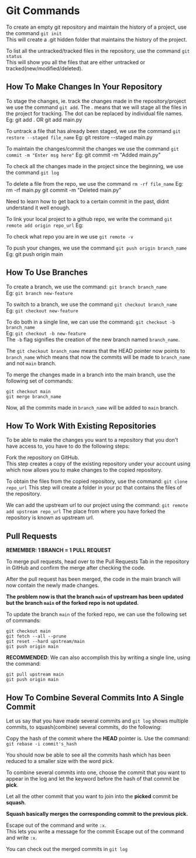 # Git Commands

To create an empty git repository and maintain the history of a project, use the command `git init` <br>
This will create a .git hidden folder that maintains the history of the project.

To list all the untracked/tracked files in the repository, use the command `git status` <br>
This will show you all the files that are either untracked or tracked(new/modified/deleted).

## How To Make Changes In Your Repository

To stage the changes, ie. track the changes made in the repository/project we use the command `git add`.
The . means that we will stage all the files in the project for tracking. The dot can be replaced by individual file names.
Eg: git add . OR git add main.py

To untrack a file that has already been staged, we use the command `git restore --staged file_name`
Eg: git restore --staged main.py

To maintain the changes/commit the changes we use the command `git commit -m "Enter msg here"`
Eg: git commit -m "Added main.py"

To check all the changes made in the project since the beginning, we use the command `git log`

To delete a file from the repo, we use the command `rm -rf file_name`
Eg: rm -rf main.py
git commit -m "Deleted main.py"

Need to learn how to get back to a certain commit in the past, didnt understand it well enough.

To link your local project to a github repo, we write the command `git remote add origin repo_url`
Eg:

To check what repo you are in we use `git remote -v`

To push your changes, we use the command `git push origin branch_name`
Eg: git push origin main

## How To Use Branches

To create a branch, we use the command: `git branch branch_name` <br>
Eg: `git branch new-feature`

To switch to a branch, we use the command `git checkout branch_name` <br>
Eg: `git checkout new-feature`

To do both in a single line, we can use the command: `git checkout -b branch_name` <br>
Eg: `git checkout -b new-feature` <br>
The `-b` flag signifies the creation of the new branch named `branch_name`.

The `git checkout branch_name` means that the HEAD pointer now points to `branch_name` which means that now the commits will be made to `branch_name` and not `main` branch.

To merge the changes made in a branch into the main branch, use the following set of commands:

```
git checkout main
git merge branch_name
```

Now, all the commits made in `branch_name` will be added to `main` branch.

## How To Work With Existing Repositories

To be able to make the changes you want to a repository that you don't have access to, you have to do the following steps:

Fork the repository on GitHub. <br>
This step creates a copy of the existing repository under your account using which now allows you to make changes to the copied repository.

To obtain the files from the copied repository, use the command: `git clone repo_url`
This step will create a folder in your pc that contains the files of the repository.

We can add the upstream url to our project using the command: `git remote add upstream repo_url`
The place from where you have forked the repository is known as upstream url.

## Pull Requests

**REMEMBER: 1 BRANCH = 1 PULL REQUEST**

To merge pull requests, head over to the Pull Requests Tab in the repository in GitHub and confirm the merge after checking the code.

After the pull request has been merged, the code in the main branch will now contain the newly made changes.

**The problem now is that the branch `main` of upstream has been updated but the branch `main` of the forked repo is not updated.** <br>

To update the branch `main` of the forked repo, we can use the following set of commands:

```
git checkout main
git fetch --all --prune
git reset --hard upstream/main
git push origin main
```

**RECOMMENDED**: We can also accomplish this by writing a single line, using the command:

```
git pull upstream main
git push origin main
```

## How To Combine Several Commits Into A Single Commit

Let us say that you have made several commits and `git log` shows multiple commits, to squash(combine) several commits, do the following:

Copy the hash of the commit where the **HEAD** pointer is.
Use the command: `git rebase -i commit's_hash`

You should now be able to see all the commits hash which has been reduced to a smaller size with the word pick.

To combine several commits into one, choose the commit that you want to appear in the log and let the keyword before the hash of that commit be **pick**.

Let all the other commit that you want to join into the **picked** commit be **squash**.

**Squash basically merges the corresponding commit to the previous pick.**

Escape out of the command and write `:x`. <br>
This lets you write a message for the commit
Escape out of the command and write `:x`. <br>

You can check out the merged commits in `git log`